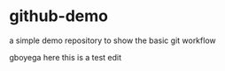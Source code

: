 # github-demo
a simple demo repository to show the basic git workflow

gboyega here
this is a test edit
